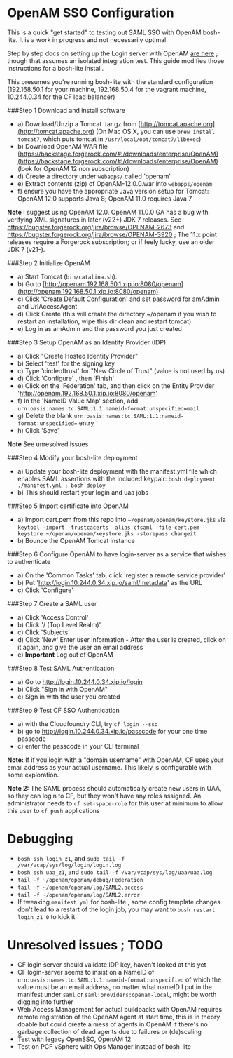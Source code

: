# OpenAM SSO Configuration

This is a quick "get started" to testing out SAML SSO with OpenAM bosh-lite.  It is a work in progress and not necessarily optimal.

Step by step docs on setting up the Login server with OpenAM [are here](https://github.com/cloudfoundry/login-server/blob/master/docs/OpenAM-README.md) ; though that assumes an isolated integration test.  This guide modifies those instructions for a bosh-lite install.

This presumes you're running bosh-lite with the standard configuration (192.168.50.1 for your machine, 192.168.50.4 for the vagrant machine, 10.244.0.34 for the CF load balancer)

###Step 1
Download and install software

- a) Download/Unzip a Tomcat .tar.gz from [http://tomcat.apache.org](http://tomcat.apache.org) (On Mac OS X, you can use `brew install tomcat7`, which puts tomcat in `/usr/local/opt/tomcat7/libexec`)
- b) Download OpenAM WAR file  [https://backstage.forgerock.com/#!/downloads/enterprise/OpenAM](https://backstage.forgerock.com/#!/downloads/enterprise/OpenAM) (look for OpenAM 12 non subscription)
- d) Create a directory under `webapps/` called 'openam'
- e) Extract contents (zip) of OpenAM-12.0.0.war into `webapps/openam`
- f) ensure you have the appropriate Java version setup for Tomcat:  OpenAM 12.0 supports Java 8; OpenAM 11.0 requires Java 7


**Note** I suggest using OpenAM 12.0.   OpenAM 11.0.0 GA has a bug with verifying XML signatures in later (v22+) JDK 7 releases.  See https://bugster.forgerock.org/jira/browse/OPENAM-2673 and https://bugster.forgerock.org/jira/browse/OPENAM-3920 ; The 11.x point releases require a Forgerock subscription; or if feely lucky, use an older JDK 7 (v21-).


###Step 2
Initialize OpenAM

- a) Start Tomcat (`bin/catalina.sh`).
- b) Go to [http://openam.192.168.50.1.xip.io:8080/openam](http://openam.192.168.50.1.xip.io:8080/openam)
- c) Click 'Create Default Configuration' and set password for amAdmin and UrlAccessAgent
- d) Click Create
(this will create the directory ~/openam
  if you wish to restart an installation, wipe this dir clean and restart tomcat)
- e) Log in as amAdmin and the password you just created

###Step 3
Setup OpenAM as an Identity Provider (IDP)

- a) Click "Create Hosted Identity Provider"
- b) Select 'test' for the signing key
- c) Type 'circleoftrust' for "New Circle of Trust" (value is not used by us)
- d) Click 'Configure'  , then 'Finish'
- e) Click on the 'Federation' tab, and then click on the Entity Provider 'http://openam.192.168.50.1.xip.io:8080/openam'
- f) In the 'NameID Value Map' section, add `urn:oasis:names:tc:SAML:1.1:nameid-format:unspecified=mail`
- g) Delete the blank `urn:oasis:names:tc:SAML:1.1:nameid-format:unspecified=` entry
- h) Click 'Save'

**Note** See unresolved issues


###Step 4
Modify your bosh-lite deployment
- a) Update your bosh-lite deployment with the manifest.yml file which enables SAML assertions with the included keypair:  `bosh deployment ./manifest.yml ; bosh deploy`
- b) This should restart your login and uaa jobs

###Step 5
Import certificate into OpenAM
- a) Import cert.pem from this repo into `~/openam/openam/keystore.jks` via `keytool -import -trustcacerts -alias cfsaml -file cert.pem -keystore ~/openam/openam/keystore.jks -storepass changeit`
- b) Bounce the OpenAM Tomcat instance

###Step 6
Configure OpenAM to have login-server as a service that wishes to authenticate

- a) On the 'Common Tasks' tab, click 'register a remote service provider'
- b) Put 'http://login.10.244.0.34.xip.io/saml/metadata' as the URL
- c) Click 'Configure'


###Step 7
Create a SAML user

- a) Click 'Access Control'
- b) Click '/ (Top Level Realm)'
- c) Click 'Subjects'
- d) Click 'New'
Enter user information -
After the user is created, click on it again, and give the user an email address
- e) **Important** Log out of OpenAM


###Step 8
Test SAML Authentication

- a) Go to http://login.10.244.0.34.xip.io/login
- b) Click "Sign in with OpenAM"
- c) Sign in with the user you created


###Step 9
Test CF SSO Authentication
- a) with the Cloudfoundry CLI, try `cf login --sso`
- b) go to http://login.10.244.0.34.xip.io/passcode for your one time passcode
- c) enter the passcode in your CLI terminal

**Note:**  If if you login with a "domain username" with OpenAM, CF uses your email address as your actual username.   This likely is configurable with some exploration.

**Note 2:** The SAML process should automatically create new users in UAA, so they can login to CF, but they won't have any roles assigned.   An administrator needs to `cf set-space-role` for this user at minimum to allow this user to `cf push` applications

# Debugging
- `bosh ssh login_z1`, and `sudo tail -f /var/vcap/sys/log/login/login.log`
- `bosh ssh uaa_z1`, and `sudo tail -f /var/vcap/sys/log/uaa/uaa.log`
- `tail -f ~/openam/openam/debug/Federation`
- `tail -f ~/openam/openam/log/SAML2.access`
- `tail -f ~/openam/openam/log/SAML2.error`
- If tweaking `manifest.yml` for bosh-lite , some config template changes don't lead to a restart of the login job, you may want to `bosh restart login_z1 0` to kick it

# Unresolved issues ; TODO

* CF login server should validate IDP key, haven't looked at this yet
* CF login-server seems to insist on a NameID of  `urn:oasis:names:tc:SAML:1.1:nameid-format:unspecified` of which the value must be an email address, no matter what nameID I put in the manifest under `saml` or `saml:providers:openam-local`, might be worth digging into further
* Web Access Management for actual buildpacks with OpenAM requires remote registration of the OpenAM agent at start time, this is in theory doable but could create a mess of agents in OpenAM if there's no garbage collection of dead agents due to failures or (de)scaling
* Test with legacy OpenSSO, OpenAM 12
* Test on PCF vSphere with Ops Manager instead of bosh-lite
